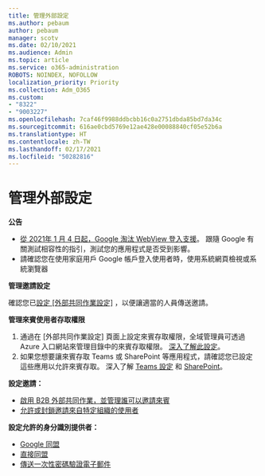 ```yaml
---
title: 管理外部設定
ms.author: pebaum
author: pebaum
manager: scotv
ms.date: 02/10/2021
ms.audience: Admin
ms.topic: article
ms.service: o365-administration
ROBOTS: NOINDEX, NOFOLLOW
localization_priority: Priority
ms.collection: Adm_O365
ms.custom:
- "8322"
- "9003227"
ms.openlocfilehash: 7caf46f9988ddbcbb16c0a2751dbda85bd7da34c
ms.sourcegitcommit: 616ae0cbd5769e12ae428e00088840cf05e52b6a
ms.translationtype: HT
ms.contentlocale: zh-TW
ms.lasthandoff: 02/17/2021
ms.locfileid: "50282816"
---
```

# <a name="managing-external-settings"></a>管理外部設定

**公告**

- [從 2021年 1 月 4 日起，Google 淘汰 WebView 登入支援](https://docs.microsoft.com/azure/active-directory/external-identities/google-federation?WT.mc_id=Portal-Microsoft_Azure_Support#deprecation-of-webview-sign-in-support)。 跟隨 Google 有關測試相容性的指引，測試您的應用程式是否受到影響。
- 請確認您在使用家庭用戶 Google 帳戶登入使用者時，使用系統網頁檢視或系統瀏覽器

**管理邀請設定**

確認您已[設定 [外部共同作業設定]](https://docs.microsoft.com/azure/active-directory/external-identities/delegate-invitations?WT.mc_id=Portal-Microsoft_Azure_Support) ，以便讓適當的人員傳送邀請。

**管理來賓使用者存取權限**

1. 通過在 [外部共同作業設定] 頁面上設定來賓存取權限，全域管理員可透過 Azure 入口網站來管理目錄中的來賓存取權限。 [深入了解此設定](https://docs.microsoft.com/azure/active-directory/fundamentals/users-default-permissions?WT.mc_id=Portal-Microsoft_Azure_Support)。
2. 如果您想要讓來賓存取 Teams 或 SharePoint 等應用程式，請確認您已設定這些應用以允許來賓存取。 深入了解 [Teams 設定](https://docs.microsoft.com/microsoftteams/guest-access?WT.mc_id=Portal-Microsoft_Azure_Support) 和 [SharePoint](https://docs.microsoft.com/sharepoint/external-sharing-overview?WT.mc_id=Portal-Microsoft_Azure_Support)。

**設定邀請：**

- [啟用 B2B 外部共同作業，並管理誰可以邀請來賓](https://docs.microsoft.com/azure/active-directory/b2b/delegate-invitations?WT.mc_id=Portal-Microsoft_Azure_Support)
- [允許或封鎖邀請來自特定組織的使用者](https://docs.microsoft.com/azure/active-directory/b2b/allow-deny-list?WT.mc_id=Portal-Microsoft_Azure_Support)

**設定允許的身分識別提供者：**

- [Google 同盟](https://docs.microsoft.com/azure/active-directory/b2b/google-federation?WT.mc_id=Portal-Microsoft_Azure_Support)
- [直接同盟](https://docs.microsoft.com/azure/active-directory/b2b/direct-federation?WT.mc_id=Portal-Microsoft_Azure_Support)
- [傳送一次性密碼驗證電子郵件](https://docs.microsoft.com/azure/active-directory/b2b/one-time-passcode?WT.mc_id=Portal-Microsoft_Azure_Support)

